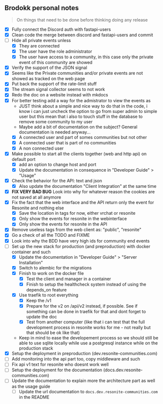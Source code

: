 ## Brodokk personal notes

> On things that need to be done before thinking doing any release

- [x] Fully connect the Discord auth with fastapi-users
- [x] Clean code the merge between discord and fastapi-users and commit
- [ ] Hide all private events unless
  - [x] They are connected
  - [x] The user have the role administrator
  - [x] The user have access to a community, in this case only the private event of this community are showed
- [x] Verify the support of the JSON signal
- [x] Seems like the Private communities and/or private events are not showed as tracked on the web page
- [x] Put back the support of the rate-limit stuff
- [x] The stream signal collector seems to not work
- [x] Redo the doc on a website instead with mkdocs
- [x] For better testing add a way for the admistrator to view the events as
  - JUST think about a simple and nice way to do that in the code, i know i can just uncheck the option to go from super admin to simple user but this mean that i also to touch stuff in the database to remove some community to my user
  - Maybe add a bit of documentation on the subject? General documentation is needed anyway...
  - [x] A connected user and part of somes communities but not other
  - [x] A connected user that is part of no communities
  - [x] A non connected user
- [x] Make possible to start all the clients together (web and http api) on default port
  - [x] add an option to change host and port
  - [x] Update the documentation in consequence in "Developer Guide" > "Usage"
- [x] Check the behavior for the API: text and json
  - [x] Also update the documentation "Client Integration" at the same time
- [x] **FIX VERY BAD BUG** Look into why for whatever reason the cookies are not saved at all anymore
- [x] Fix the fact that the web interface and the API return only the event for Resonite and nothing else
  - [x] Save the location in tags for now, either vrchat or resonite
  - [x] Only show the events for resonite in the webinterface
  - [x] Only show the events for resonite in the API
- [x] Remove useless tags from the web client as: "public", "resonite"
- [x] Go a check of all the TODO and FIXME
- [x] Look into why the BDD have very high ids for community end events
- [ ] Set up the new stack for production (and preproduction) with docker container and such
  - [x] Update the documentation in "Developer Guide" > "Server Installation"
  - [x] Switch to alembic for the migrations
  - [x] Finish to work on the docker file
    - [x] Test the client and manager in a container
    - [x] Finish to setup the healthcheck system instead of using the depends_on feature
  - [x] Use traefik to root everything
    - [x] Keep the /v1
    - [x] Prepare for the v2 on /api/v2 instead, if possible. See if something can be done in traefik for that and dont forget to update the doc
    - [x] Test from another computer (like that i can test that the full development process in resonite works for me - not really but that should be ok like that)
  - Keep in mind to ease the developement process so we should still be able to use sqlite locally while use a postgresql instance while on the production stack
- [x] Setup the deployment in preproduction (dev.resonite-communities.com)
- [ ] Add monitoring into the api part too, copy middleware and such
- [ ] Fix api v1 text for resonite who doesnt work well
- [ ] Setup the deployment for the documentation (docs.dev.resonite-communities.com)
- [ ] Update the documentation to explain more the architecture part as well as the usage guide
  - [ ] Update the url documentation to `docs.dev.resonite-communities.com` in the README